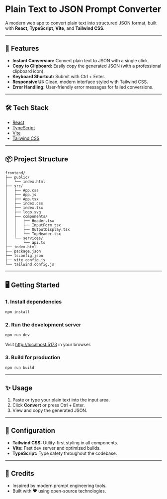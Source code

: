 
# Plain Text to JSON Prompt Converter

A modern web app to convert plain text into structured JSON format, built with **React**, **TypeScript**, **Vite**, and **Tailwind CSS**.

---

## 🚀 Features

- **Instant Conversion:** Convert plain text to JSON with a single click.
- **Copy to Clipboard:** Easily copy the generated JSON (with a professional clipboard icon).
- **Keyboard Shortcut:** Submit with Ctrl + Enter.
- **Responsive UI:** Clean, modern interface styled with Tailwind CSS.
- **Error Handling:** User-friendly error messages for failed conversions.

---

## 🛠️ Tech Stack

- [React](https://react.dev/)
- [TypeScript](https://www.typescriptlang.org/)
- [Vite](https://vitejs.dev/)
- [Tailwind CSS](https://tailwindcss.com/)

---

## 📦 Project Structure

```
frontend/
├── public/
│   └── index.html
├── src/
│   ├── App.css
│   ├── App.js
│   ├── App.tsx
│   ├── index.css
│   ├── index.tsx
│   ├── logo.svg
│   ├── components/
│   │   ├── Header.tsx
│   │   ├── InputForm.tsx
│   │   ├── OutputDisplay.tsx
│   │   └── TopHeader.tsx
│   └── services/
│       └── api.ts
├── index.html
├── package.json
├── tsconfig.json
├── vite.config.js
└── tailwind.config.js
```

---

## 🖥️ Getting Started

### 1. **Install dependencies**

```bash
npm install
```

### 2. **Run the development server**

```bash
npm run dev
```

Visit [http://localhost:5173](http://localhost:5173) in your browser.

### 3. **Build for production**

```bash
npm run build
```

---

## ✨ Usage

1. Paste or type your plain text into the input area.
2. Click **Convert** or press Ctrl + Enter.
3. View and copy the generated JSON.

---

## 📁 Configuration

- **Tailwind CSS:** Utility-first styling in all components.
- **Vite:** Fast dev server and optimized builds.
- **TypeScript:** Type safety throughout the codebase.

---

## 🙏 Credits

- Inspired by modern prompt engineering tools.
- Built with ❤️ using open-source technologies.
